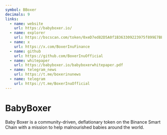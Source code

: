 ```yaml
---
symbol: BBoxer
decimals: 9
links:
  - name: website
    url: https://babyboxer.io/
  - name: explorer
    url: https://bscscan.com/token/0xeD7ed82D5A0f1B363309223975f899E7BEd5Fea6
  - name: x
    url: https://x.com/BoxerInuFinance
  - name: github
    url: https://github.com/BoxerInuOfficial
  - name: whitepaper
    url: https://babyboxer.io/babyboxerwhitepaper.pdf
  - name: telegram_news
    url: https://t.me/boxerinunews
  - name: telegram
    url: https://t.me/BoxerInuOfficial
---
```


# BabyBoxer

Baby Boxer is a community-driven, deflationary token on the Binance Smart Chain with a mission to help malnourished babies around the world.
